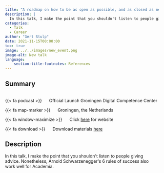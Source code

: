 ```yaml
---
title: "A roadmap on how to be as open as possible, and as closed as necessary"
description: |
  In this talk, I make the point that you shouldn't listen to people giving advice. Nonetheless, Arnold Schwarzenegger's 6 rules of success also work well for Academia. 
categories:
  - Talk
  - Career
author: "Gert Stulp"
date: 2021-11-15T00:00:00
toc: true
image: ../../images/new_event.png
image-alt: New talk
language: 
    section-title-footnotes: References
---
```



## Summary 
<br>
{{< fa podcast >}} &nbsp;&nbsp;&nbsp;&nbsp; Official Launch Groningen Digital Competence Center

{{< fa map-marker >}} &nbsp;&nbsp;&nbsp;&nbsp; Groningen, the Netherlands

{{< fa window-maximize >}} &nbsp;&nbsp;&nbsp;&nbsp; Click [here](https://www.rug.nl/digital-competence-centre/calendar/2021/gdcc-official-launch) for website

{{< fa download >}} &nbsp;&nbsp;&nbsp;&nbsp; Download materials [here](/pdf/2021_YAG_OSCG_DCC.pdf)


## Description

In this talk, I make the point that you shouldn't listen to people giving advice. Nonetheless, Arnold Schwarzenegger's 6 rules of success also work well for Academia.
